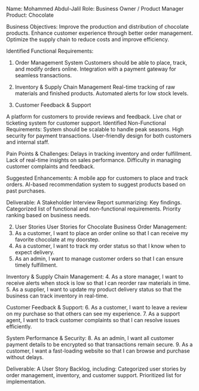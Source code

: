 Name: Mohammed Abdul-Jalil
Role: Business Owner / Product Manager
Product: Chocolate

Business Objectives:
Improve the production and distribution of chocolate products.
Enhance customer experience through better order management.
Optimize the supply chain to reduce costs and improve efficiency.

Identified Functional Requirements:
1. Order Management System
Customers should be able to place, track, and modify orders online.
Integration with a payment gateway for seamless transactions.

2. Inventory & Supply Chain Management
Real-time tracking of raw materials and finished products.
Automated alerts for low stock levels.


3. Customer Feedback & Support

A platform for customers to provide reviews and feedback.
Live chat or ticketing system for customer support.
Identified Non-Functional Requirements:
System should be scalable to handle peak seasons.
High security for payment transactions.
User-friendly design for both customers and internal staff.

Pain Points & Challenges:
Delays in tracking inventory and order fulfillment.
Lack of real-time insights on sales performance.
Difficulty in managing customer complaints and feedback.

Suggested Enhancements:
A mobile app for customers to place and track orders.
AI-based recommendation system to suggest products based on past purchases.

Deliverable:
A Stakeholder Interview Report summarizing:
Key findings.
Categorized list of functional and non-functional requirements.
Priority ranking based on business needs.


2. User Stories
User Stories for Chocolate Business
Order Management:
1. As a customer, I want to place an order online so that I can receive my favorite chocolate at my doorstep.
2. As a customer, I want to track my order status so that I know when to expect delivery.
3. As an admin, I want to manage customer orders so that I can ensure timely fulfillment.

Inventory & Supply Chain Management:
4. As a store manager, I want to receive alerts when stock is low so that I can reorder raw materials in time.
5. As a supplier, I want to update my product delivery status so that the business can track inventory in real-time.

Customer Feedback & Support:
6. As a customer, I want to leave a review on my purchase so that others can see my experience.
7. As a support agent, I want to track customer complaints so that I can resolve issues efficiently.


System Performance & Security:
8. As an admin, I want all customer payment details to be encrypted so that transactions remain secure.
9. As a customer, I want a fast-loading website so that I can browse and purchase without delays.

Deliverable:
A User Story Backlog, including:
Categorized user stories by order management, inventory, and customer support.
Prioritized list for implementation.

